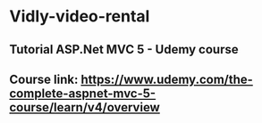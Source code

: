 # Vidly-video-rental
## Tutorial ASP.Net MVC 5 - Udemy course
## Course link:  https://www.udemy.com/the-complete-aspnet-mvc-5-course/learn/v4/overview
